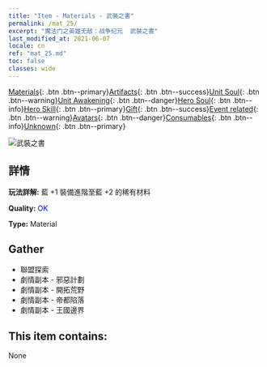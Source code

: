 ```yaml
---
title: "Item - Materials - 武裝之書"
permalink: /mat_25/
excerpt: "魔法门之英雄无敌：战争纪元  武裝之書"
last_modified_at: 2021-06-07
locale: cn
ref: "mat_25.md"
toc: false
classes: wide
---
```

 [Materials](/ItemsCN/){: .btn .btn--primary}[Artifacts](/ItemsCN/Artifacts/){: .btn .btn--success}[Unit Soul](/ItemsCN/UnitSoul/){: .btn .btn--warning}[Unit Awakening](/ItemsCN/UnitAwakening/){: .btn .btn--danger}[Hero Soul](/ItemsCN/HeroSoul/){: .btn .btn--info}[Hero Skill](/ItemsCN/HeroSkill/){: .btn .btn--primary}[Gift](/ItemsCN/Gift/){: .btn .btn--success}[Event related](/ItemsCN/Events/){: .btn .btn--warning}[Avatars](/ItemsCN/Avatars/){: .btn .btn--danger}[Consumables](/ItemsCN/Consumables/){: .btn .btn--info}[Unknown](/ItemsCN/Unknown/){: .btn .btn--primary}

 ![武裝之書](/images/t/i_cailiao_hexin1.png)

## 詳情
 **玩法詳解:** 藍 +1 裝備進階至藍 +2 的稀有材料

 **Quality:** <span style="color: #0000CD">OK</span>

 **Type:** Material

## Gather

*    聯盟探索 
*    劇情副本 - 邪惡計劃 
*    劇情副本 - 開拓荒野 
*    劇情副本 - 帝都陷落 
*    劇情副本 - 王國邊界 

## This item contains:

  None


